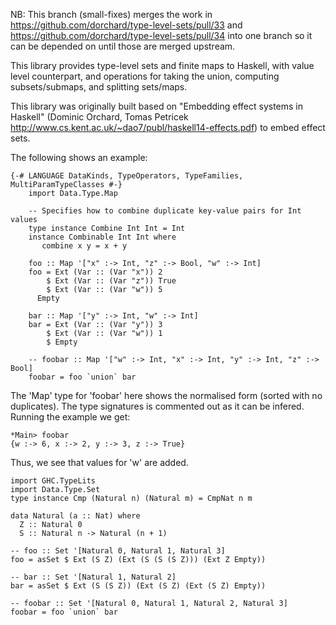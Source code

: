 NB: This branch (small-fixes) merges the work in  https://github.com/dorchard/type-level-sets/pull/33 and https://github.com/dorchard/type-level-sets/pull/34 into one branch so it can be depended on until those are merged upstream.

This library provides type-level sets and finite maps to Haskell, with value level counterpart, and operations for taking the union, computing
subsets/submaps, and splitting sets/maps.

This library was originally built based on "Embedding effect systems in Haskell" (Dominic Orchard, 
Tomas Petricek <http://www.cs.kent.ac.uk/~dao7/publ/haskell14-effects.pdf>) to embed effect sets. 

The following shows an example: 

	{-# LANGUAGE DataKinds, TypeOperators, TypeFamilies, MultiParamTypeClasses #-}
        import Data.Type.Map
	
        -- Specifies how to combine duplicate key-value pairs for Int values
        type instance Combine Int Int = Int
        instance Combinable Int Int where
           combine x y = x + y

        foo :: Map '["x" :-> Int, "z" :-> Bool, "w" :-> Int]
        foo = Ext (Var :: (Var "x")) 2 
            $ Ext (Var :: (Var "z")) True 
            $ Ext (Var :: (Var "w")) 5
	      Empty

        bar :: Map '["y" :-> Int, "w" :-> Int]
        bar = Ext (Var :: (Var "y")) 3
            $ Ext (Var :: (Var "w")) 1
            $ Empty 

        -- foobar :: Map '["w" :-> Int, "x" :-> Int, "y" :-> Int, "z" :-> Bool]
        foobar = foo `union` bar

The 'Map' type for 'foobar' here shows the normalised form (sorted with no duplicates).
The type signatures is commented out as it can be infered. Running the example we get:

	*Main> foobar	
	{w :-> 6, x :-> 2, y :-> 3, z :-> True}

Thus, we see that values for 'w' are added.

	import GHC.TypeLits
	import Data.Type.Set
	type instance Cmp (Natural n) (Natural m) = CmpNat n m

	data Natural (a :: Nat) where
	  Z :: Natural 0
	  S :: Natural n -> Natural (n + 1)

	-- foo :: Set '[Natural 0, Natural 1, Natural 3]
	foo = asSet $ Ext (S Z) (Ext (S (S (S Z))) (Ext Z Empty))

	-- bar :: Set '[Natural 1, Natural 2]
	bar = asSet $ Ext (S (S Z)) (Ext (S Z) (Ext (S Z) Empty))

	-- foobar :: Set '[Natural 0, Natural 1, Natural 2, Natural 3]
	foobar = foo `union` bar



